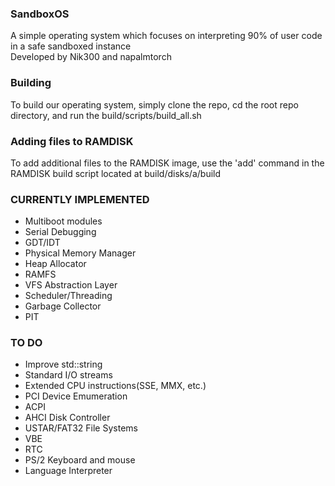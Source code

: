 ### SandboxOS
A simple operating system which focuses on interpreting 90% of user code in a safe sandboxed instance  
Developed by Nik300 and napalmtorch  

### Building
To build our operating system, simply clone the repo, cd the root repo directory, and run the build/scripts/build_all.sh

### Adding files to RAMDISK
To add additional files to the RAMDISK image, use the 'add' command in the RAMDISK build script located at build/disks/a/build 

### CURRENTLY IMPLEMENTED
- Multiboot modules
- Serial Debugging
- GDT/IDT
- Physical Memory Manager
- Heap Allocator
- RAMFS
- VFS Abstraction Layer
- Scheduler/Threading
- Garbage Collector
- PIT

### TO DO
- Improve std::string
- Standard I/O streams
- Extended CPU instructions(SSE, MMX, etc.)
- PCI Device Emumeration
- ACPI
- AHCI Disk Controller
- USTAR/FAT32 File Systems
- VBE
- RTC
- PS/2 Keyboard and mouse
- Language Interpreter
